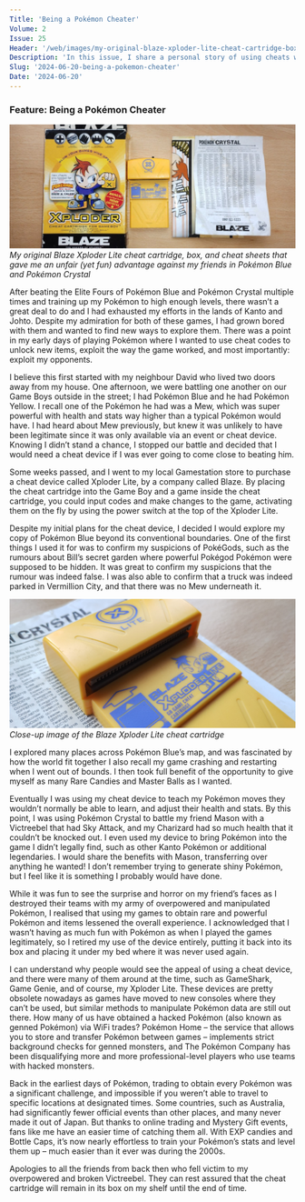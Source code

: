 ```yaml
---
Title: 'Being a Pokémon Cheater'
Volume: 2
Issue: 25
Header: '/web/images/my-original-blaze-xploder-lite-cheat-cartridge-box-and-cheat-sheets-that-gave-me-an-unfair-yet-fun-a.jpeg'
Description: 'In this issue, I share a personal story of using cheats with Pokémon. We also have a recap of the latest Pokémon news, and the return of the Johto Times mailbag'
Slug: '2024-06-20-being-a-pokemon-cheater'
Date: '2024-06-20'
---
```

### Feature: Being a Pokémon Cheater


[![My original Blaze Xploder Lite cheat cartridge, box, and cheat sheets that gave me an unfair (yet fun) advantage against my friends in Pokémon Blue and Pokémon Crystal](/web/images/my-original-blaze-xploder-lite-cheat-cartridge-box-and-cheat-sheets-that-gave-me-an-unfair-yet-fun-a.jpeg)](/web/images/my-original-blaze-xploder-lite-cheat-cartridge-box-and-cheat-sheets-that-gave-me-an-unfair-yet-fun-a.jpeg)*My original Blaze Xploder Lite cheat cartridge, box, and cheat sheets that gave me an unfair (yet fun) advantage against my friends in Pokémon Blue and Pokémon Crystal*



After beating the Elite Fours of Pokémon Blue and Pokémon Crystal multiple times and training up my Pokémon to high enough levels, there wasn’t a great deal to do and I had exhausted my efforts in the lands of Kanto and Johto. Despite my admiration for both of these games, I had grown bored with them and wanted to find new ways to explore them. There was a point in my early days of playing Pokémon where I wanted to use cheat codes to unlock new items, exploit the way the game worked, and most importantly: exploit my opponents.

I believe this first started with my neighbour David who lived two doors away from my house. One afternoon, we were battling one another on our Game Boys outside in the street; I had Pokémon Blue and he had Pokémon Yellow. I recall one of the Pokémon he had was a Mew, which was super powerful with health and stats way higher than a typical Pokémon would have. I had heard about Mew previously, but knew it was unlikely to have been legitimate since it was only available via an event or cheat device. Knowing I didn’t stand a chance, I stopped our battle and decided that I would need a cheat device if I was ever going to come close to beating him.

Some weeks passed, and I went to my local Gamestation store to purchase a cheat device called Xploder Lite, by a company called Blaze. By placing the cheat cartridge into the Game Boy and a game inside the cheat cartridge, you could input codes and make changes to the game, activating them on the fly by using the power switch at the top of the Xploder Lite.

Despite my initial plans for the cheat device, I decided I would explore my copy of Pokémon Blue beyond its conventional boundaries. One of the first things I used it for was to confirm my suspicions of PokéGods, such as the rumours about Bill’s secret garden where powerful Pokégod Pokémon were supposed to be hidden. It was great to confirm my suspicions that the rumour was indeed false. I was also able to confirm that a truck was indeed parked in Vermillion City, and that there was no Mew underneath it.



[![Close-up image of the Blaze Xploder Lite cheat cartridge](/web/images/close-up-image-of-the-blaze-xploder-lite-cheat-cartridge.jpeg)](/web/images/close-up-image-of-the-blaze-xploder-lite-cheat-cartridge.jpeg)*Close-up image of the Blaze Xploder Lite cheat cartridge*



I explored many places across Pokémon Blue’s map, and was fascinated by how the world fit together I also recall my game crashing and restarting when I went out of bounds. I then took full benefit of the opportunity to give myself as many Rare Candies and Master Balls as I wanted.

Eventually I was using my cheat device to teach my Pokémon moves they wouldn’t normally be able to learn, and adjust their health and stats. By this point, I was using Pokémon Crystal to battle my friend Mason with a Victreebel that had Sky Attack, and my Charizard had so much health that it couldn’t be knocked out. I even used my device to bring Pokémon into the game I didn’t legally find, such as other Kanto Pokémon or additional legendaries. I would share the benefits with Mason, transferring over anything he wanted! I don’t remember trying to generate shiny Pokémon, but I feel like it is something I probably would have done.

While it was fun to see the surprise and horror on my friend’s faces as I destroyed their teams with my army of overpowered and manipulated Pokémon, I realised that using my games to obtain rare and powerful Pokémon and items lessened the overall experience. I acknowledged that I wasn’t having as much fun with Pokémon as when I played the games legitimately, so I retired my use of the device entirely, putting it back into its box and placing it under my bed where it was never used again.

I can understand why people would see the appeal of using a cheat device, and there were many of them around at the time, such as GameShark, Game Genie, and of course, my Xploder Lite. These devices are pretty obsolete nowadays as games have moved to new consoles where they can’t be used, but similar methods to manipulate Pokémon data are still out there. How many of us have obtained a hacked Pokémon (also known as genned Pokémon) via WiFi trades? Pokémon Home – the service that allows you to store and transfer Pokémon between games – implements strict background checks for genned monsters, and The Pokémon Company has been disqualifying more and more professional-level players who use teams with hacked monsters.

Back in the earliest days of Pokémon, trading to obtain every Pokémon was a significant challenge, and impossible if you weren’t able to travel to specific locations at designated times. Some countries, such as Australia, had significantly fewer official events than other places, and many never made it out of Japan. But thanks to online trading and Mystery Gift events, fans like me have an easier time of catching them all. With EXP candies and Bottle Caps, it’s now nearly effortless to train your Pokémon’s stats and level them up – much easier than it ever was during the 2000s.

Apologies to all the friends from back then who fell victim to my overpowered and broken Victreebel. They can rest assured that the cheat cartridge will remain in its box on my shelf until the end of time.